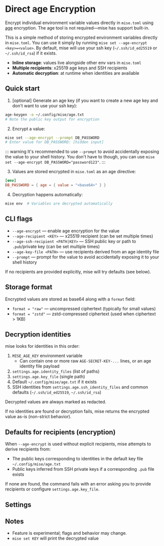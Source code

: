 # Direct age Encryption <Badge type="warning" text="experimental" />

Encrypt individual environment variable values directly in `mise.toml` using [age](https://github.com/FiloSottile/age) encryption. The age tool is not required—mise has support built-in.

This is a simple method of storing encrypted environment variables directly in `mise.toml`. You can use it simply by running `mise set --age-encrypt <key>=<value>`. By default, mise will use your ssh key (`~/.ssh/id_ed25519` or `~/.ssh/id_rsa`) if it exists.

- **Inline storage**: values live alongside other env vars in `mise.toml`
- **Multiple recipients**: x25519 age keys and SSH recipients
- **Automatic decryption**: at runtime when identities are available

## Quick start

1. [optional] Generate an age key (if you want to create a new age key and don't want to use your ssh key):

```bash
age-keygen -o ~/.config/mise/age.txt
# Note the public key output for encryption
```

2. Encrypt a value:

```bash
mise set --age-encrypt --prompt DB_PASSWORD
# Enter value for DB_PASSWORD: [hidden input]
```

::: warning
It's recommended to use `--prompt` to avoid accidentally exposing the value to your shell history. You don't have to though, you can use `mise set --age-encrypt DB_PASSWORD="password123"`.
:::

3. Values are stored encrypted in `mise.toml` as an age directive:

```toml
[env]
DB_PASSWORD = { age = { value = "<base64>" } }
```

4. Decryption happens automatically:

```bash
mise env  # Variables are decrypted automatically
```

## CLI flags

- `--age-encrypt` — enable age encryption for the value
- `--age-recipient <KEY>` — x25519 recipient (can be set multiple times)
- `--age-ssh-recipient <PATH|KEY>` — SSH public key or path to `.pub`/private key (can be set multiple times)
- `--age-key-file <PATH>` — use recipients derived from an age identity file
- `--prompt` — prompt for the value to avoid accidentally exposing it to your shell history

If no recipients are provided explicitly, mise will try defaults (see below).

## Storage format

Encrypted values are stored as base64 along with a `format` field:

- `format = "raw"` — uncompressed ciphertext (typically for small values)
- `format = "zstd"` — zstd-compressed ciphertext (used when ciphertext > 1KB)

## Decryption identities

mise looks for identities in this order:

1. `MISE_AGE_KEY` environment variable
   - Can contain one or more raw `AGE-SECRET-KEY-...` lines, or an age identity file payload
2. `settings.age.identity_files` (list of paths)
3. `settings.age.key_file` (single path)
4. Default `~/.config/mise/age.txt` if it exists
5. SSH identities from `settings.age.ssh_identity_files` and common defaults (`~/.ssh/id_ed25519`, `~/.ssh/id_rsa`)

Decrypted values are always marked as redacted.

If no identities are found or decryption fails, mise returns the encrypted value as-is (non-strict behavior).

## Defaults for recipients (encryption)

When `--age-encrypt` is used without explicit recipients, mise attempts to derive recipients from:

- The public keys corresponding to identities in the default key file `~/.config/mise/age.txt`
- Public keys inferred from SSH private keys if a corresponding `.pub` file exists

If none are found, the command fails with an error asking you to provide recipients or configure `settings.age.key_file`.

## Settings

<script setup>
import Settings from '/components/settings.vue';
</script>
<Settings child="age" :level="2" />

## Notes

- Feature is experimental; flags and behavior may change.
- `mise set KEY` will print the decrypted value
